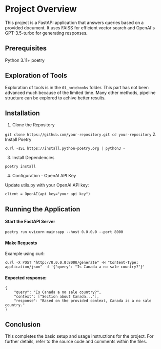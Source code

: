 # Project Overview
This project is a FastAPI application that answers queries based on a provided document. It uses FAISS for efficient vector search and OpenAI's GPT-3.5-turbo for generating responses.

## Prerequisites
Python 3.11+ 
poetry

## Exploration of Tools
Exploration of tools is in the `01_notebooks` folder. This part has not been advanced much because of the limited time. Many other methods, pipeline structure can be explored to achive better results.

## Installation

1. Clone the Repository

``
git clone https://github.com/your-repository.git
cd your-repository
``
2.  Install Poetry

``
curl -sSL https://install.python-poetry.org | python3 -
``

3. Install Dependencies

````
poetry install
````

4. Configuration - OpenAI API Key

Update utils.py with your OpenAI API key:


````
client = OpenAI(api_key="your_api_key")
````



## Running the Application

#### Start the FastAPI Server

````
poetry run uvicorn main:app --host 0.0.0.0 --port 8000
````

#### Make Requests

Example using curl:

````
curl -X POST "http://0.0.0.0:8000/generate" -H "Content-Type: application/json" -d '{"query": "Is Canada a no sale country?"}'
````

#### Expected response:

````
{
    "query": "Is Canada a no sale country?",
    "context": ["Section about Canada..."],
    "response": "Based on the provided context, Canada is a no sale country."
}
````

## Conclusion

This completes the basic setup and usage instructions for the project. For further details, refer to the source code and comments within the files.
